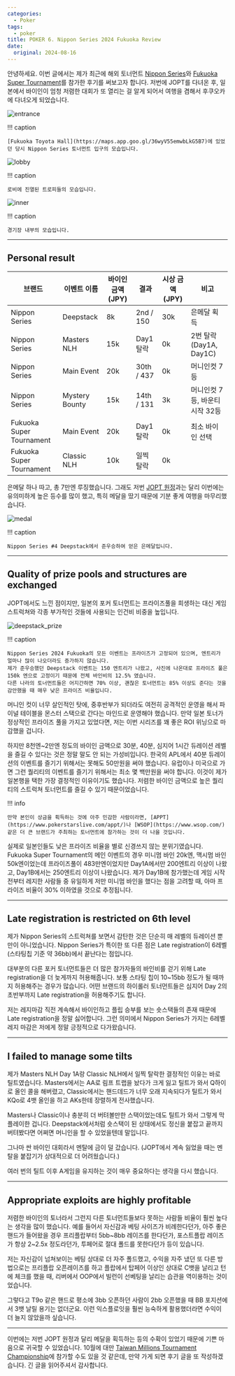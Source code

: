 ```yaml
---
categories:
  - Poker
tags:
  - poker
title: POKER 6. Nippon Series 2024 Fukuoka Review
date:
  original: 2024-08-16
---
```


안녕하세요.
이번 글에서는 제가 최근에 해외 토너먼트 [Nippon Series](https://nippon-series.jp/)와 [Fukuoka Super Tournament](https://x.com/fst_202408?lang=en)를 참가한 후기를 써보고자 합니다.
저번에 JOPT를 다녀온 후, 일본에서 바이인이 엄청 저렴한 대회가 또 열리는 걸 알게 되어서 여행을 겸해서 후쿠오카에 다녀오게 되었습니다.

![entrance](/assets/posts/poker/nippon_series_2024_fukuoka/nippon_series_entrance.jpg)

!!! caption

    [Fukuoka Toyota Hall](https://maps.app.goo.gl/36wyV55emwbLkG5B7)에 있었던 당시 Nippon Series 토너먼트 입구의 모습입니다.

![lobby](/assets/posts/poker/nippon_series_2024_fukuoka/nippon_series_lobby.jpg)

!!! caption

    로비에 진열된 트로피들의 모습입니다.

![inner](/assets/posts/poker/nippon_series_2024_fukuoka/nippon_series_inner.jpg)

!!! caption

    경기장 내부의 모습입니다.

<!-- more -->
---

## Personal result

브랜드 | 이벤트 이름 | 바이인 금액(JPY) | 결과 | 시상 금액(JPY) | 비고 |
--- | --- | --- | --- | --- | --- |
Nippon Series | Deepstack | 8k | 2nd / 150 | 30k | 은메달 획득 |
Nippon Series | Masters NLH | 15k | Day1 탈락 | 0k | 2번 탈락(Day1A, Day1C) |
Nippon Series | Main Event | 20k | 30th / 437 | 0k | 머니인컷 7등 |
Nippon Series | Mystery Bounty | 15k | 14th / 131 | 3k | 머니인컷 7등, 바운티 시작 32등 |
Fukuoka Super Tournament | Main Event | 20k | Day1 탈락 | 0k | 최소 바이인 선택 |
Fukuoka Super Tournament | Classic NLH | 10k | 일찍 탈락 | 0k | |

은메달 하나 따고, 총 7만엔 루징했습니다.
그래도 저번 [JOPT 원정](../4#personal-result)과는 달리 이번에는 유의미하게 높은 등수를 많이 했고, 특히 메달을 땄기 때문에 기분 좋게 여행을 마무리했습니다.

![medal](/assets/posts/poker/nippon_series_2024_fukuoka/deepstack_medal.jpg)

!!! caption

    Nippon Series #4 Deepstack에서 준우승하여 얻은 은메달입니다.

---

## Quality of prize pools and structures are exchanged

JOPT에서도 느낀 점이지만, 일본의 포커 토너먼트는 프라이즈풀을 희생하는 대신 게임 스트럭쳐와 각종 부가적인 것들에 사용되는 인건비 비중을 높입니다.

![deepstack_prize](/assets/posts/poker/nippon_series_2024_fukuoka/deepstack_structure.png)

!!! caption

    Nippon Series 2024 Fukuoka의 모든 이벤트는 프라이즈가 고정되어 있으며, 엔트리가 얼마나 많이 나오더라도 증가하지 않습니다.
    제가 준우승했던 Deepstack 이벤트는 150 엔트리가 나왔고, 사진에 나온대로 프라이즈 풀은 150k 엔으로 고정이기 때문에 전체 바인비의 12.5% 였습니다.
    다른 나라의 토너먼트들은 어지간하면 70% 이상, 괜찮은 토너먼트는 85% 이상도 준다는 것을 감안했을 때 매우 낮은 프라이즈 비율입니다.

머니인 컷이 너무 살인적인 탓에, 중후반부가 되더라도 여전히 공격적인 운영을 해서 파이널 테이블을 몬스터 스택으로 간다는 마인드로 운영해야 했습니다.
만약 일본 토너가 정상적인 프라이즈 풀을 가지고 있었다면, 저는 이번 시리즈를 꽤 좋은 ROI 위닝으로 마감했을 겁니다.

하지만 8천엔~2만엔 정도의 바이인 금액으로 30분, 40분, 심지어 1시간 듀레이션 레벨을 즐길 수 있다는 것은 정말 말도 안 되는 가성비입니다.
한국의 APL에서 40분 듀레이션의 이벤트를 즐기기 위해서는 못해도 50만원을 써야 했습니다.
유럽이나 미국으로 가면 그런 퀄리티의 이벤트를 즐기기 위해서는 최소 몇 백만원을 써야 합니다.
이것이 제가 일본행을 택한 가장 결정적인 이유이기도 했습니다.
저렴한 바이인 금액으로 높은 퀄리티의 스트럭쳐 토너먼트를 즐길 수 있기 때문이었습니다.

!!! info

    만약 본인이 상금을 획득하는 것에 아주 민감한 사람이라면, [APPT](https://www.pokerstarslive.com/appt/)나 [WSOP](https://www.wsop.com/) 같은 더 큰 브랜드가 주최하는 토너먼트에 참가하는 것이 더 나을 것입니다.

실제로 일본인들도 낮은 프라이즈 비율을 별로 신경쓰지 않는 분위기였습니다.
Fukuoka Super Tournament의 메인 이벤트의 경우 미니멈 바인 20k엔, 맥시멈 바인 50k엔이었는데
프라이즈풀이 483만엔이었지만 Day1A에서만 200엔트리 이상이 나왔고, Day1B에서는 250엔트리 이상이 나왔습니다.
제가 Day1B에 참가했는데 게임 시작 전부터 레지한 사람들 중 유일하게 저만 미니멈 바인을 했다는 점을 고려할 때, 아마 프라이즈 비율이 30% 이하였을 것으로 추정됩니다.

---

## Late registration is restricted on 6th level

제가 Nippon Series의 스트럭쳐를 보면서 감탄한 것은 단순히 매 레벨의 듀레이션 뿐만이 아니었습니다.
Nippon Series가 특이한 또 다른 점은 Late registration이 6레벨(스타팅칩 기준 약 36bb)에서 끝난다는 점입니다.

대부분의 다른 포커 토너먼트들은 더 많은 참가자들의 바인비를 걷기 위해 Late registration을 더 늦게까지 허용해줍니다.
보통 스타팅 칩이 10~15bb 정도가 될 때까지 허용해주는 경우가 많습니다.
어떤 브랜드의 하이롤러 토너먼트들은 심지어 Day 2의 초반부까지 Late registration을 허용해주기도 합니다.

저는 레지마감 직전 계속해서 바이인하고 플립 승부를 보는 숏스택들의 존재 때문에 Late registration을 정말 싫어합니다.
그런 의미에서 Nippon Series가 가지는 6레벨 레지 마감은 저에게 정말 긍정적으로 다가왔습니다.

---

## I failed to manage some tilts

제가 Masters NLH Day 1A랑 Classic NLH에서 일찍 탈락한 결정적인 이유는 바로 틸트였습니다.
Masters에서는 AA로 림프 트랩을 놨다가 크게 잃고 틸트가 와서 Q하이로 올인 콜을 해버렸고,
Classic에서는 핸드데드가 너무 오래 지속되다가 틸트가 와서 KQo로 4뱃 올인을 하고 AKs한테 장렬하게 전사했습니다.

Masters나 Classic이나 충분히 더 버텨볼만한 스택이었는데도 틸트가 와서 그렇게 막 플레이한 겁니다.
Deepstack에서처럼 숏스택이 된 상태에서도 정신을 붙잡고 끝까지 버텨봤다면 어쩌면 머니인을 할 수 있었을텐데 말입니다.

그나마 싼 바이인 대회라서 멘탈에 금이 덜 갔습니다.
(JOPT에서 계속 잃었을 때는 멘탈을 붙잡기가 상대적으로 더 어려웠습니다.)

여러 번의 틸트 이후 A게임을 유지하는 것이 매우 중요하다는 생각을 다시 했습니다.

---

## Appropriate exploits are highly profitable

저렴한 바이인의 토너라서 그런지 다른 토너먼트들보다 못하는 사람들 비율이 훨씬 높다는 생각을 많이 했습니다.
예를 들어서 자신감과 베팅 사이즈가 비례한다던가,
아주 좋은 핸드가 들어왔을 경우 프리플랍부터 5bb~8bb 레이즈를 한다던가,
포스트플랍 레이즈가 항상 2~2.5x 정도라던가,
투페어로 절대 폴드를 못한다던가 등이 있습니다.

저는 자신감이 넘쳐보이는 베팅 상대로 더 자주 폴드했고, 수익을 자주 냈던 또 다른 방법으로는 프리플랍 오픈레이즈를 하고 플랍에서 탑페어 이상인 상대로 C뱃을 날리고 턴에 체크를 했을 때, 리버에서 OOP에서 빌런이 선베팅을 날리는 습관을 역이용하는 것이었습니다.

그렇다고 T9o 같은 핸드로 평소에 3bb 오픈하던 사람이 2bb 오픈했을 때 BB 포지션에서 3뱃 날릴 용기는 없더군요.
이런 익스플로잇을 훨씬 능숙하게 활용했더라면 수익이 더 늘지 않았을까 싶습니다.

---

이번에는 저번 JOPT 원정과 달리 메달을 획득하는 등의 수확이 있었기 때문에 기쁜 마음으로 귀국할 수 있었습니다.
10월에 대만 [Taiwan Millions Tournament Championship](https://lihi-io.s3.us-west-004.backblazeb2.com/dXNlcl8xMjAwNDg=/1721401095739.pdf)에 참가할 수도 있을 것 같은데, 만약 가게 되면 후기 글을 또 작성하겠습니다.
긴 글을 읽어주셔서 감사합니다.
